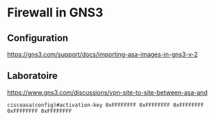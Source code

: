 # Firewall in GNS3

## Configuration

https://gns3.com/support/docs/importing-asa-images-in-gns3-v-2

## Laboratoire

https://www.gns3.com/discussions/vpn-site-to-site-between-asa-and

```
ciscoasa(config)#activation-key 0xFFFFFFFF 0xFFFFFFFF 0xFFFFFFFF 0xFFFFFFFF 0xFFFFFFFF
```

